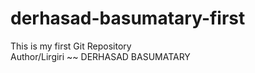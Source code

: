 # derhasad-basumatary-first
This is my first Git Repository
<br>
Author/Lirgiri ~~ DERHASAD BASUMATARY
